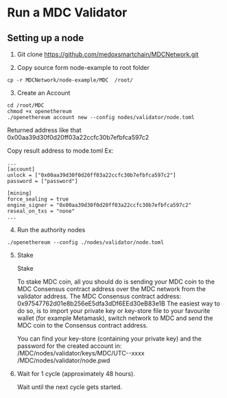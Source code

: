 # Run a MDC Validator
## Setting up a node
1. Git clone https://github.com/medoxsmartchain/MDCNetwork.git

2. Copy source form node-example to root folder
```
cp -r MDCNetwork/node-example/MDC  /root/
```
3. Create an Account

```
cd /root/MDC
chmod +x openethereum
./openethereum account new --config nodes/validator/node.toml
```
Returned address like that 0x00aa39d30f0d20ff03a22ccfc30b7efbfca597c2

Copy result address to mode.toml
Ex:
```
...
[account]
unlock = ["0x00aa39d30f0d20ff03a22ccfc30b7efbfca597c2"]
password = ["password"]

[mining]
force_sealing = true
engine_signer = "0x00aa39d30f0d20ff03a22ccfc30b7efbfca597c2"
reseal_on_txs = "none"
...
```
4. Run the authority nodes
```
./openethereum --config ./nodes/validator/node.toml

```
5. Stake

    Stake

    To stake MDC coin, all you should do is sending your MDC coin to the MDC Consensus contract address over the MDC network from the validator address.
    The MDC Consensus contract address: 0x97547762d01e8b256eE5dfa3dDf6EEd30eB83e1B
    The easiest way to do so, is to import your private key or key-store file to your favourite wallet (for example Metamask), switch network to MDC and send the MDC coin to the Consensus contract address.

    You can find your key-store (containing your private key) and the password for the created account in:
    /MDC/nodes/validator/keys/MDC/UTC--xxxx
    /MDC/nodes/validator/node.pwd

6. Wait for 1 cycle (approximately 48 hours).

    Wait until the next cycle gets started.
